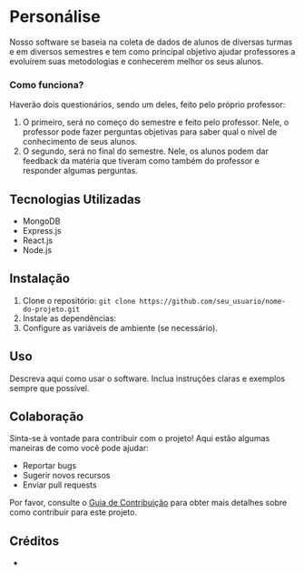 # Personálise

Nosso software se baseia na coleta de dados de alunos de diversas turmas e em diversos semestres e tem como principal objetivo ajudar professores a evoluírem suas metodologias e conhecerem melhor os seus alunos.

### Como funciona?
Haverão dois questionários, sendo um deles, feito pelo próprio professor:
1. O primeiro, será no começo do semestre e feito pelo professor. Nele, o professor pode fazer perguntas objetivas para saber qual o nível de conhecimento de seus alunos. 
2. O segundo, será no final do semestre. Nele, os alunos podem dar feedback da matéria que tiveram como também do professor e responder algumas perguntas.

## Tecnologias Utilizadas

- MongoDB
- Express.js
- React.js
- Node.js

## Instalação

1. Clone o repositório: `git clone https://github.com/seu_usuario/nome-do-projeto.git`
2. Instale as dependências:
3. Configure as variáveis de ambiente (se necessário).

## Uso

Descreva aqui como usar o software. Inclua instruções claras e exemplos sempre que possível.

## Colaboração

Sinta-se à vontade para contribuir com o projeto! Aqui estão algumas maneiras de como você pode ajudar:

- Reportar bugs
- Sugerir novos recursos
- Enviar pull requests

Por favor, consulte o [Guia de Contribuição](CONTRIBUTING.md) para obter mais detalhes sobre como contribuir para este projeto.

## Créditos

- []()

<!--## Licença

Este projeto está licenciado sob a [Licença XYZ](LICENSE.md).
-->
